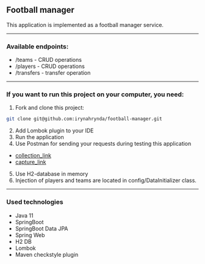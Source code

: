 ## Football manager

This application is implemented as a football manager service.
- --

### Available endpoints:
- /teams - CRUD operations
- /players - CRUD operations
- /transfers - transfer operation
- --

### If you want to run this project on your computer, you need:
1. Fork and clone this project:
```bash
git clone git@github.com:irynahrynda/football-manager.git
```
2. Add Lombok plugin to your IDE
3. Run the application
4. Use Postman for sending your requests during testing this application
- [collection_link](https://www.getpostman.com/collections/947ccb790e5194d41de4)
- [capture_link](https://prnt.sc/LET2DvhAlcjc)
5. Use H2-database in memory
6. Injection of players and teams are located in config/DataInitializer class.
- --

### Used technologies
- Java 11
- SpringBoot
- SpringBoot Data JPA
- Spring Web
- H2 DB
- Lombok
- Maven checkstyle plugin
